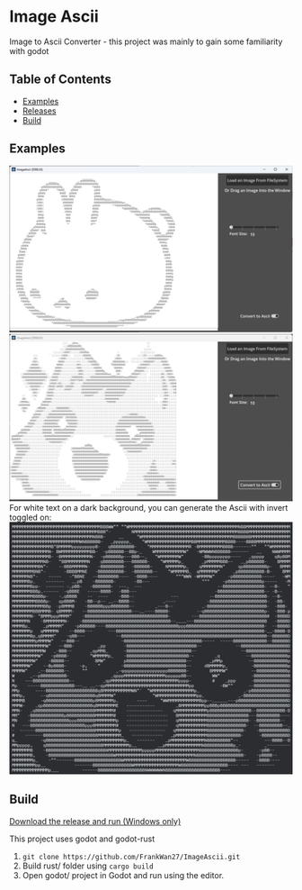 # Image Ascii
Image to Ascii Converter - this project was mainly to gain some familiarity with godot

## Table of Contents
- [Examples](#examples)
- [Releases](https://github.com/FrankWan27/ImageAscii/releases/)
- [Build](#build)

## Examples
![Bunny](https://github.com/FrankWan27/ImageAscii/blob/main/img/bunny.png?raw=true)
![NkoPog](https://github.com/FrankWan27/ImageAscii/blob/main/img/nkoPog.png?raw=true)
For white text on a dark background, you can generate the Ascii with invert toggled on:
![NkoPogInvert](https://github.com/FrankWan27/ImageAscii/blob/main/img/nkoPogInvert.png?raw=true)

## Build
[Download the release and run (Windows only)](https://github.com/FrankWan27/ImageAscii/releases/)

This project uses godot and godot-rust

1. ```git clone https://github.com/FrankWan27/ImageAscii.git```
2. Build rust/ folder using `cargo build`
3. Open godot/ project in Godot and run using the editor.
